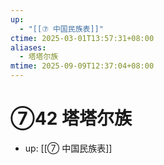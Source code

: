 ```yaml
---
up:
  - "[[⑦ 中国民族表]]"
ctime: 2025-03-01T13:57:31+08:00
aliases:
  - 塔塔尔族
mtime: 2025-09-09T12:37:04+08:00
---
```


# ⑦42 塔塔尔族

- up: [[⑦ 中国民族表]]
